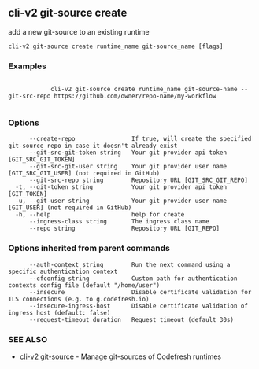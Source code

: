 ## cli-v2 git-source create

add a new git-source to an existing runtime

```
cli-v2 git-source create runtime_name git-source_name [flags]
```

### Examples

```

            cli-v2 git-source create runtime_name git-source-name --git-src-repo https://github.com/owner/repo-name/my-workflow
        
```

### Options

```
      --create-repo                If true, will create the specified git-source repo in case it doesn't already exist
      --git-src-git-token string   Your git provider api token [GIT_SRC_GIT_TOKEN]
      --git-src-git-user string    Your git provider user name [GIT_SRC_GIT_USER] (not required in GitHub)
      --git-src-repo string        Repository URL [GIT_SRC_GIT_REPO]
  -t, --git-token string           Your git provider api token [GIT_TOKEN]
  -u, --git-user string            Your git provider user name [GIT_USER] (not required in GitHub)
  -h, --help                       help for create
      --ingress-class string       The ingress class name
      --repo string                Repository URL [GIT_REPO]
```

### Options inherited from parent commands

```
      --auth-context string        Run the next command using a specific authentication context
      --cfconfig string            Custom path for authentication contexts config file (default "/home/user")
      --insecure                   Disable certificate validation for TLS connections (e.g. to g.codefresh.io)
      --insecure-ingress-host      Disable certificate validation of ingress host (default: false)
      --request-timeout duration   Request timeout (default 30s)
```

### SEE ALSO

* [cli-v2 git-source](cli-v2_git-source.md)	 - Manage git-sources of Codefresh runtimes

